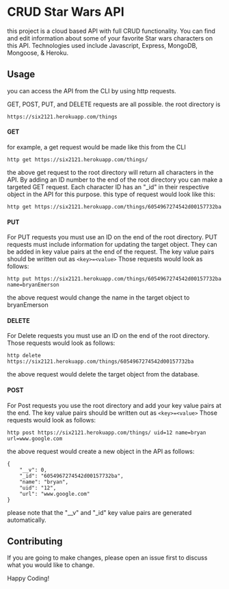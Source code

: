 # CRUD Star Wars API

this project is a cloud based API with full CRUD functionality.  You can find and edit information about some of your favorite Star wars characters on this API. Technologies used include Javascript, Express, MongoDB, Mongoose, & Heroku.


## Usage
you can access the API from the CLI by using http requests.

GET, POST, PUT, and DELETE requests are all possible.
the root directory is

```
https://six2121.herokuapp.com/things
```

#### GET

for example, a get request would be made like this from the CLI

```
http get https://six2121.herokuapp.com/things/
```

the above get request to the root directory will return all characters in the API.
By adding an ID number to the end of the root directory you can make a targeted GET request. Each character ID has an "_id" in their respective object in the API for this purpose. this type of request would look like this:

```
http get https://six2121.herokuapp.com/things/6054967274542d00157732ba
```

#### PUT
For PUT requests you must use an ID on the end of the root directory. PUT requests must include information for updating the target object. They can be added in key value pairs at the end of the request. The key value pairs should be written out as ```<key>=<value>``` Those requests would look as follows:



```
http put https://six2121.herokuapp.com/things/6054967274542d00157732ba name=bryanEmerson
```

the above request would change the name in the target object to bryanEmerson


#### DELETE
For Delete requests you must use an ID on the end of the root directory. Those requests would look as follows:


```
http delete https://six2121.herokuapp.com/things/6054967274542d00157732ba
```

the above request would delete the target object from the database.

#### POST
For Post requests you use the root directory and add your key value pairs at the end. The key value pairs should be written out as ```<key>=<value>``` Those requests would look as follows:


```
http post https://six2121.herokuapp.com/things/ uid=12 name=bryan url=www.google.com
```


the above request would create a new object in the API as follows:

```
{
    "__v": 0,
    "_id": "6054967274542d00157732ba",
    "name": "bryan",
    "uid": "12",
    "url": "www.google.com"
}
```

please note that the "__v" and "_id" key value pairs are generated automatically.



## Contributing
If you are going to make changes, please open an issue first to discuss what you would like to change.

Happy Coding!


